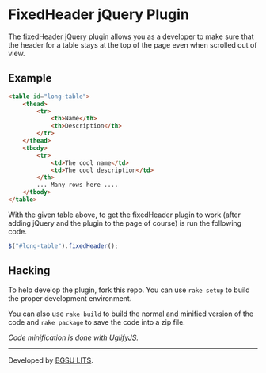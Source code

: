 # FixedHeader jQuery Plugin

The fixedHeader jQuery plugin allows you as a developer to make sure that the
header for a table stays at the top of the page even when scrolled out of view.

## Example

``` html
<table id="long-table">
	<thead>
		<tr>
			<th>Name</th>
			<th>Description</th>
		</tr>
	</thead>
	<tbody>
		<tr>
			<td>The cool name</td>
			<td>The cool description</td>
		</th>
		... Many rows here ....
	</tbody>
</table>
```

With the given table above, to get the fixedHeader plugin to work (after adding
jQuery and the plugin to the page of course) is run the following code.

``` javascript
$("#long-table").fixedHeader();
```

## Hacking

To help develop the plugin, fork this repo. You can use `rake setup` to build
the proper development environment.

You can also use `rake build` to build the normal and minified version of the code
and `rake package` to save the code into a zip file.

_Code minification is done with [UglifyJS](https://github.com/mishoo/UglifyJS/)._

--------

Developed by [BGSU LITS](http://ul2.bgsu.edu/labs).
